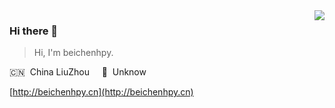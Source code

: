 <img align="right" src="https://github-readme-stats.vercel.app/api?username=TyCoding&show_icons=true&hide_title=true">

### Hi there 👋

> Hi, I'm beichenhpy.

🇨🇳 &nbsp;China LiuZhou  &nbsp;&nbsp;&nbsp; 🌱 &nbsp;Unknow

[http://beichenhpy.cn](http://beichenhpy.cn)
<!--
**beichenhpy/beichenhpy** is a ✨ _special_ ✨ repository because its `README.md` (this file) appears on your GitHub profile.

Here are some ideas to get you started:

- 🔭 I’m currently working on ...
- 🌱 I’m currently learning ...
- 👯 I’m looking to collaborate on ...
- 🤔 I’m looking for help with ...
- 💬 Ask me about ...
- 📫 How to reach me: ...
- 😄 Pronouns: ...
- ⚡ Fun fact: ...
-->

